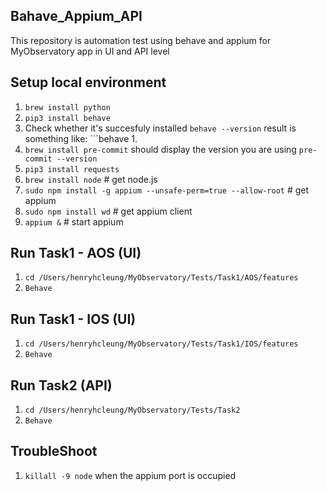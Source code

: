 ## Bahave_Appium_API
This repository is automation test using behave and appium for MyObservatory app in UI and API level

## Setup local environment
   1. ```brew install python```
   2. ```pip3 install behave```
   3. Check whether it's succesfuly installed ```behave --version``` result is something like: ```behave 1.
   4. ```brew install pre-commit``` should display the version you are using ```pre-commit --version```
   5. ```pip3 install requests```
   6. ```brew install node```      # get node.js
   7. ```sudo npm install -g appium --unsafe-perm=true --allow-root```  # get appium
   8. ```sudo npm install wd```         # get appium client
   9. ```appium &```               # start appium

## Run Task1 - AOS (UI)
   1. ```cd /Users/henryhcleung/MyObservatory/Tests/Task1/AOS/features```
   2. ```Behave```

## Run Task1 - IOS (UI)
   1. ```cd /Users/henryhcleung/MyObservatory/Tests/Task1/IOS/features```
   2. ```Behave```

## Run Task2 (API)
   1. ```cd /Users/henryhcleung/MyObservatory/Tests/Task2```
   2. ```Behave```

## TroubleShoot 
   1. ```killall -9 node``` when the appium port is occupied
